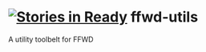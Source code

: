 [![Stories in Ready](https://badge.waffle.io/ffwdjs/ffwd-utils.png?label=ready&title=Ready)](https://waffle.io/ffwdjs/ffwd-utils)
ffwd-utils
==========

A utility toolbelt for FFWD
